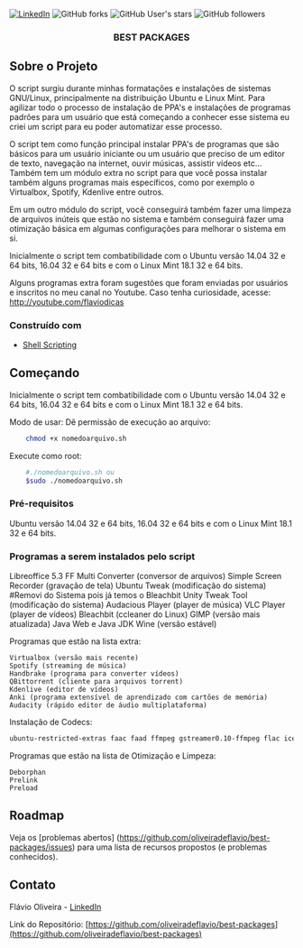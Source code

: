 
[![LinkedIn][linkedin-shield]][linkedin-url]
![GitHub forks](https://img.shields.io/github/forks/oliveiradeflavio/best-packages?style=for-the-badge)
![GitHub User's stars](https://img.shields.io/github/stars/oliveiradeflavio?style=for-the-badge)
![GitHub followers](https://img.shields.io/github/followers/oliveiradeflavio?style=for-the-badge)


<h3 align="center">BEST PACKAGES</h3>


<!-- ABOUT THE PROJECT -->
## Sobre o Projeto

O script surgiu durante minhas formatações e instalações de sistemas GNU/Linux, principalmente na distribuição Ubuntu e Linux Mint. Para agilizar todo o processo de instalação de PPA's e instalações de programas padrões para um usuário que está começando a conhecer esse sistema eu criei um script para eu poder automatizar esse processo.

O script tem como função principal instalar PPA's de programas que são básicos para um usuário iniciante ou um usuário que preciso de um editor de texto, navegação na internet, ouvir músicas, assistir vídeos etc... Também tem um módulo extra no script para que você possa instalar também alguns programas mais específicos, como por exemplo o Virtualbox, Spotify, Kdenlive entre outros.

Em um outro módulo do script, você conseguirá também fazer uma limpeza de arquivos inúteis que estão no sistema e também conseguirá fazer uma otimização básica em algumas configurações para melhorar o sistema em si.

Inicialmente o script tem combatibilidade com o Ubuntu versão 14.04 32 e 64 bits, 16.04 32 e 64 bits e com o Linux Mint 18.1 32 e 64 bits.

Alguns programas extra foram sugestões que foram enviadas por usuários e inscritos no meu canal no Youtube. Caso tenha curiosidade, acesse: http://youtube.com/flaviodicas


### Construído com

* [Shell Scripting](https://pt.wikipedia.org/wiki/Shell_script)



<!-- GETTING STARTED -->
## Começando

Inicialmente o script tem combatibilidade com o Ubuntu versão 14.04 32 e 64 bits, 16.04 32 e 64 bits e com o Linux Mint 18.1 32 e 64 bits.

Modo de usar:
Dê permissão de execução ao arquivo:
```sh
    chmod +x nomedoarquivo.sh
```

Execute como root: 
```sh
    #./nomedoarquivo.sh ou 
    $sudo ./nomedoarquivo.sh
```


### Pré-requisitos

 Ubuntu versão 14.04 32 e 64 bits, 16.04 32 e 64 bits e com o Linux Mint 18.1 32 e 64 bits.
 
### Programas a serem instalados pelo script

Libreoffice 5.3
    FF Multi Converter (conversor de arquivos)
    Simple Screen Recorder (gravação de tela)
    Ubuntu Tweak (modificação do sistema) #Removi do Sistema pois já temos o Bleachbit
    Unity Tweak Tool (modificação do sistema) 
    Audacious Player (player de música)
    VLC Player (player de vídeos)
    Bleachbit (ccleaner do Linux)
    GIMP (versão mais atualizada)
    Java Web e Java JDK
    Wine (versão estável)

Programas que estão na lista extra:

    Virtualbox (versão mais recente)
    Spotify (streaming de música)
    Handbrake (programa para converter vídeos)
    QBittorrent (cliente para arquivos torrent)
    Kdenlive (editor de vídeos)
    Anki (programa extensível de aprendizado com cartões de memória)
    Audacity (rápido editor de áudio multiplataforma)

Instalação de Codecs:
```sh
ubuntu-restricted-extras faac faad ffmpeg gstreamer0.10-ffmpeg flac icedax id3v2 lame libflac++6 libjpeg-progs libmpeg3-1 mencoder mjpegtools mp3gain mpeg2dec mpeg3-utils mpegdemux mpg123 mpg321 regionset sox uudeview vorbis-tools x264 arj p7zip p7zip-full p7zip-rar rar unrar unace-nonfree sharutils uudeview mpack cabextract libdvdread4 libav-tools libavcodec-extra-54 libavformat-extra-54 easytag gnome-icon-theme-full gxine id3tool libmozjs185-1.0 libopusfile0 libxine1 libxine1-bin libxine1-ffmpeg libxine1-misc-plugins libxine1-plugins libxine1-x nautilus-script-audio-convert nautilus-scripts-manager tagtool
```

Programas que estão na lista de Otimização e Limpeza:

    Deborphan
    Prelink
    Preload


<!-- ROADMAP -->
## Roadmap

Veja os [problemas abertos] (https://github.com/oliveiradeflavio/best-packages/issues) para uma lista de recursos propostos (e problemas conhecidos).


<!-- CONTACT -->
## Contato

Flávio Oliveira - [LinkedIn](http://www.linkedin.com/in/fladoliveira)

Link do Repositório: [https://github.com/oliveiradeflavio/best-packages](https://github.com/oliveiradeflavio/best-packages)



<!-- MARKDOWN LINKS & IMAGES -->
<!-- https://www.markdownguide.org/basic-syntax/#reference-style-links -->
[linkedin-shield]: https://img.shields.io/badge/-LinkedIn-black.svg?style=for-the-badge&logo=linkedin&colorB=555
[linkedin-url]: https://www.linkedin.com/in/fladoliveira/


